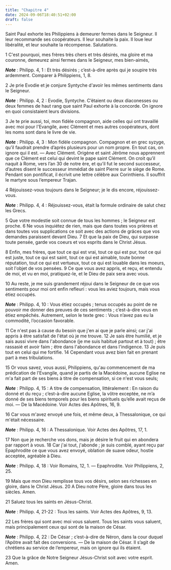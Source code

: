 ```yaml
---
title: "Chapitre 4"
date: 2024-09-06T18:40:51+02:00
draft: false
---
```



Saint Paul exhorte les Philippiens à demeurer fermes dans le Seigneur.
Il leur recommande ses coopérateurs.
Il leur souhaite la paix.
Il loue leur libéralité, et leur souhaite la récompense.
Salutations.


1 C'est pourquoi, mes frères très chers et très désirés, ma gloire et ma couronne, demeurez ainsi fermes dans le Seigneur, mes bien-aimés,

***Note*** :  Philipp. 4, 1 : Et très désirés ; c’est-à-dire après qui je soupire très ardemment. Comparer à Philippiens, 1, 8.


2 Je prie Evodie et je conjure Syntyche d'avoir les mêmes sentiments dans le Seigneur.

***Note*** :  Philipp. 4, 2 : Evodie, Syntyche. C’étaient ou deux diaconesses ou deux femmes de haut rang que saint Paul exhorte à la concorde. On ignore en quoi consistaient leurs divisions.

3 Je te prie aussi, toi, mon fidèle compagnon, aide celles qui ont travaillé avec moi pour l'Evangile, avec Clément et mes autres coopérateurs, dont les noms sont dans le livre de vie.

***Note*** :  Philipp. 4, 3 : Mon fidèle compagnon. Compagnon et en grec syzyge, qu’il faudrait prendre d’après plusieurs pour un nom propre. En tout cas, on ignore qui il est. ― Avec Clément. Origène et saint Jérôme nous apprennent que ce Clément est celui qui devint le pape saint Clément. On croit qu’il naquit à Rome, vers l’an 30 de notre ère, et qu’il fut le second successeur, d’autres disent le successeur immédiat de saint Pierre sur le siège de Rome. Pendant son pontificat, il écrivit une lettre célèbre aux Corinthiens. Il souffrit le martyre sous l’empereur Trajan.


4 Réjouissez-vous toujours dans le Seigneur; je le dis encore, réjouissez-vous.

***Note*** :  Philipp. 4, 4 : Réjouissez-vous, était la formule ordinaire de salut chez les Grecs.

5 Que votre modestie soit connue de tous les hommes ; le Seigneur est proche. 6 Ne vous inquiétez de rien, mais que dans toutes vos prières et dans toutes vos supplications ce soit avec des actions de grâces que vos demandes paraissent devant Dieu. 7 Et que la paix de Dieu, qui surpasse toute pensée, garde vos coeurs et vos esprits dans le Christ Jésus.


8 Enfin, mes frères, que tout ce qui est vrai, tout ce qui est pur, tout ce qui est juste, tout ce qui est saint, tout ce qui est aimable, toute bonne réputation, tout ce qui est vertueux, tout ce qui est louable dans les moeurs, soit l'objet de vos pensées. 9 Ce que vous avez appris, et reçu, et entendu de moi, et vu en moi, pratiquez-le, et le Dieu de paix sera avec vous.


10 Au reste, je me suis grandement réjoui dans le Seigneur de ce que vos sentiments pour moi ont enfin refleuri : vous les aviez toujours, mais vous étiez occupés.

***Note*** :  Philipp. 4, 10 : Vous étiez occupés ; tenus occupés au point de ne pouvoir me donner des preuves de ces sentiments ; c’est-à-dire vous en étiez empêchés. Autrement, selon le texte grec : Vous n’avez pas eu la commodité, l’occasion favorable.

11 Ce n'est pas à cause du besoin que j'en ai que je parle ainsi; car j'ai appris à être satisfait de l'état où je me trouve. 12 Je sais être humilié, et je sais aussi vivre dans l'abondance (je me suis habitué partout et à tout) ; être rassasié et avoir faim ; être dans l'abondance et dans l'indigence. 13 Je puis tout en celui qui me fortifie. 14 Cependant vous avez bien fait en prenant part à mes tribulations.


15 Or vous savez, vous aussi, Philippiens, qu'au commencement de ma prédication de l'Evangile, quand je partis de la Macédoine, aucune Eglise ne m'a fait part de ses biens à titre de compensation, si ce n'est vous seuls;

***Note*** :  Philipp. 4, 15 : A titre de compensation, littéralement : En raison du donné et du reçu ; c’est-à-dire aucune Eglise, la vôtre exceptée, ne m’a donné de ses biens temporels pour les biens spirituels qu’elle avait reçus de moi. ― De la Macédoine. Voir Actes des Apôtres, 16, 9.

16 Car vous m'avez envoyé une fois, et même deux, à Thessalonique, ce qui m'était nécessaire.

***Note*** :  Philipp. 4, 16 : A Thessalonique. Voir Actes des Apôtres, 17, 1.

17 Non que je recherche vos dons, mais je désire le fruit qui en abondera par rapport à vous. 18 Car j'ai tout, j'abonde ; je suis comblé, ayant reçu par Epaphrodite ce que vous avez envoyé, oblation de suave odeur, hostie acceptée, agréable à Dieu.

***Note*** :  Philipp. 4, 18 : Voir Romains, 12, 1. ― Epaphrodite. Voir Philippiens, 2, 25.

19 Mais que mon Dieu remplisse tous vos désirs, selon ses richesses en gloire, dans le Christ Jésus. 20 A Dieu notre Père, gloire dans tous les siècles. Amen.


21 Saluez tous les saints en Jésus-Christ.

***Note*** :  Philipp. 4, 21-22 : Tous les saints. Voir Actes des Apôtres, 9, 13.

22 Les frères qui sont avec moi vous saluent. Tous les saints vous saluent, mais principalement ceux qui sont de la maison de César.

***Note*** :  Philipp. 4, 22 : De César ; c’est-à-dire de Néron, dans la cour duquel l’Apôtre avait fait des conversions. ― De la maison de César. Il s’agit de chrétiens au service de l’empereur, mais on ignore qui ils étaient.


23 Que la grâce de Notre Seigneur Jésus-Christ soit avec votre esprit. Amen.

